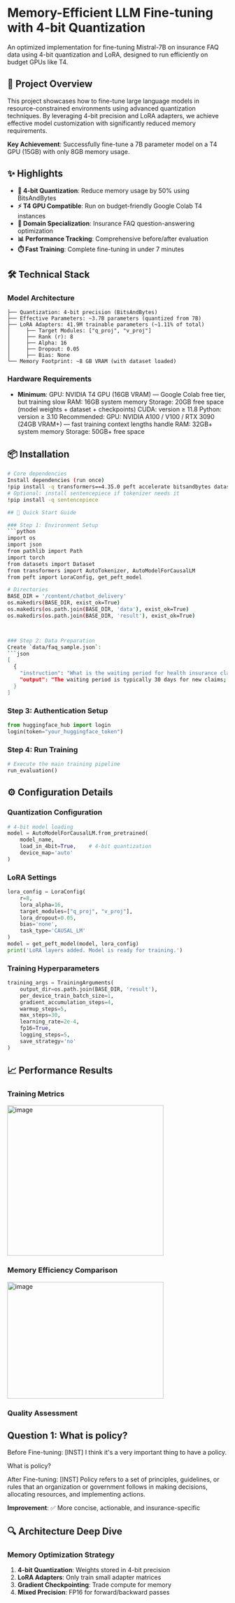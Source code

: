 # Memory-Efficient LLM Fine-tuning with 4-bit Quantization

An optimized implementation for fine-tuning Mistral-7B on insurance FAQ data using 4-bit quantization and LoRA, designed to run efficiently on budget GPUs like T4.

## 🎯 Project Overview

This project showcases how to fine-tune large language models in resource-constrained environments using advanced quantization techniques. By leveraging 4-bit precision and LoRA adapters, we achieve effective model customization with significantly reduced memory requirements.

**Key Achievement**: Successfully fine-tune a 7B parameter model on a T4 GPU (15GB) with only 8GB memory usage.

## ✨ Highlights

- **🔧 4-bit Quantization**: Reduce memory usage by 50% using BitsAndBytes
- **⚡ T4 GPU Compatible**: Run on budget-friendly Google Colab T4 instances  
- **🎯 Domain Specialization**: Insurance FAQ question-answering optimization
- **📊 Performance Tracking**: Comprehensive before/after evaluation
- **⏱️ Fast Training**: Complete fine-tuning in under 7 minutes

## 🛠️ Technical Stack

### Model Architecture
```
├── Quantization: 4-bit precision (BitsAndBytes)
├── Effective Parameters: ~3.7B parameters (quantized from 7B)
├── LoRA Adapters: 41.9M trainable parameters (~1.11% of total)
│     ├── Target Modules: ["q_proj", "v_proj"]
│     ├── Rank (r): 8
│     ├── Alpha: 16
│     ├── Dropout: 0.05
│     ├── Bias: None
└── Memory Footprint: ~8 GB VRAM (with dataset loaded)
```

### Hardware Requirements
- **Minimum**:
GPU: NVIDIA T4 GPU (16GB VRAM) — Google Colab free tier, but training slow 
RAM: 16GB system memory
Storage: 20GB free space (model weights + dataset + checkpoints)
CUDA: version ≥ 11.8
Python: version ≥ 3.10
Recommended:
GPU: NVIDIA A100 / V100 / RTX 3090 (24GB VRAM+) — fast training context lengths handle 
RAM: 32GB+ system memory
Storage: 50GB+ free space

## 📦 Installation

```bash
# Core dependencies
Install dependencies (run once)
!pip install -q transformers==4.35.0 peft accelerate bitsandbytes datasets
# Optional: install sentencepiece if tokenizer needs it
!pip install -q sentencepiece

## 🚀 Quick Start Guide

### Step 1: Environment Setup
```python
import os
import json
from pathlib import Path
import torch
from datasets import Dataset
from transformers import AutoTokenizer, AutoModelForCausalLM
from peft import LoraConfig, get_peft_model

# Directories
BASE_DIR = '/content/chatbot_delivery'
os.makedirs(BASE_DIR, exist_ok=True)
os.makedirs(os.path.join(BASE_DIR, 'data'), exist_ok=True)
os.makedirs(os.path.join(BASE_DIR, 'result'), exist_ok=True)



### Step 2: Data Preparation
Create `data/faq_sample.json`:
```json
[
  {
    "instruction": "What is the waiting period for health insurance claims?",
    "output": "The waiting period is typically 30 days for new claims; some plans may have longer periods for pre-existing conditions."
  }
]
```

### Step 3: Authentication Setup
```python
from huggingface_hub import login
login(token="your_huggingface_token")
```

### Step 4: Run Training
```python
# Execute the main training pipeline
run_evaluation()
```

## ⚙️ Configuration Details

### Quantization Configuration
```python
# 4-bit model loading
model = AutoModelForCausalLM.from_pretrained(
    model_name,
    load_in_4bit=True,    # 4-bit quantization
    device_map='auto'
)
```



### LoRA Settings
```python
lora_config = LoraConfig(
    r=8,
    lora_alpha=16,
    target_modules=["q_proj", "v_proj"],
    lora_dropout=0.05,
    bias='none',
    task_type='CAUSAL_LM'
)
model = get_peft_model(model, lora_config)
print('LoRA layers added. Model is ready for training.')
```

### Training Hyperparameters
```python
training_args = TrainingArguments(
    output_dir=os.path.join(BASE_DIR, 'result'),
    per_device_train_batch_size=1,
    gradient_accumulation_steps=4,
    warmup_steps=5,
    max_steps=30,
    learning_rate=2e-4,
    fp16=True,
    logging_steps=5,
    save_strategy='no'
)
```

## 📈 Performance Results


### Training Metrics
<img width="357" height="344" alt="image" src="https://github.com/user-attachments/assets/4fbdc384-491e-4e56-96b8-41ee6d1d32bb" />


### Memory Efficiency Comparison
<img width="357" height="267" alt="image" src="https://github.com/user-attachments/assets/2f89d055-31b0-4929-b267-ccc5d0ef8030" />
    
### Quality Assessment

Question 1:
What is policy?
--------------------------------------------------------------------------------
Before Fine-tuning:
[INST] I think it's a very important thing to have a policy. 

What is policy?

After Fine-tuning:
[INST] Policy refers to a set of principles, guidelines, or rules that an organization or government follows in making decisions, allocating resources, and implementing actions.


**Improvement**: ✅ More concise, actionable, and insurance-specific

## 🔍 Architecture Deep Dive

### Memory Optimization Strategy
1. **4-bit Quantization**: Weights stored in 4-bit precision
2. **LoRA Adapters**: Only train small adapter matrices
3. **Gradient Checkpointing**: Trade compute for memory
4. **Mixed Precision**: FP16 for forward/backward passes
